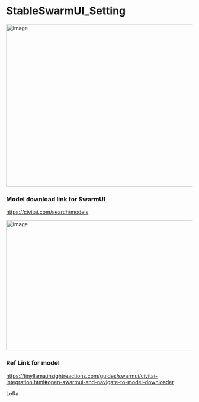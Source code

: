 # StableSwarmUI_Setting
<img width="1547" height="440" alt="image" src="https://github.com/user-attachments/assets/3d989918-0167-48eb-8482-134d8d0e788a" />

### Model download link for SwarmUI
https://civitai.com/search/models

<img width="957" height="352" alt="image" src="https://github.com/user-attachments/assets/1899b50c-5124-4a0a-b6dc-ee88e1939095" />

### Ref Link for model
https://tinyllama.insightreactions.com/guides/swarmui/civitai-integration.html#open-swarmui-and-navigate-to-model-downloader

LoRa

